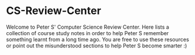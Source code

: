 # CS-Review-Center
Welcome to Peter S' Computer Science Review Center. Here lists a collection of course study notes in order to help Peter S remember something learnt from a long time ago. You are free to use these resources or point out the misunderstood sections to help Peter S become smarter :)
